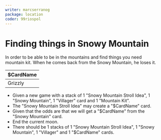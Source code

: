 ```yaml
---
writer: marcserranog
package: location
coder: 99riospol
---
```


# Finding things in Snowy Mountain

In order to be able to be in the mountains and find things you need mountain kit. 
When he comes back from the Snowy Mountain, he loses it.

| $CardName        |
|------------------|
| Grizzly          |


 * Given a new game with a stack of 1 "Snowy Mountain Stroll Idea", 1 "Snowy Mountain", 1 "Villager" card and 1 "Mountain Kit".
 * The "Snowy Mountain Stroll Idea" may create a "$CardName" card.
 * Given that the odds are that we will get a "$CardName" from the "Snowy Mountain" card.
 * End the current moon.
 * There should be 1 stacks of 1 "Snowy Mountain Stroll Idea", 1 "Snowy Mountain", 1 "Villager" and 1 "$CardName" cards.
